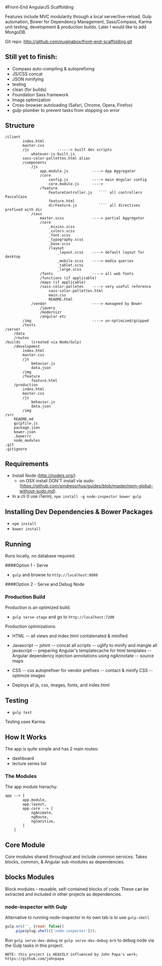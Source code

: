 #Front-End AngularJS Scaffolding

Features include MVC modularity through a local server/live-reload, Gulp automation, Bower for Dependency Management, Sass/Compass, Karma unit testing, development & production builds. Later I would like to add MongoDB.

Git repo: http://github.com/puginabox/front-end-scaffolding.git

## Still yet to finish:
- Compass auto-compiling & autoprefixing
- JS/CSS concat
- JSON minifying
- testing
- clean (for builds)
- Foundation Sass framework
- Image optimization
- Cross-browser autoloading (Safari, Chrome, Opera, Firefox)
- gulp-plumber to prevent tasks from stopping on error

## Structure
    /client
            index.html
            master.css
            /js             ------> built dev scripts
                whatever-is-built.js   
            sass-color-pallettes.html alias
            /components
                /js
                    app.module.js           ----> App Aggregator
                    /core
                        config.js           ----> main Angular config
                        core.module.js      ---->
                    /feature
                        FeatureController.js   ```` all controllers PascalCase
                        feature.html
                        dirFeature.js          ```` all directives prefixed with dir
                /sass
                    master.scss             ----> partial Aggregator
                    /core
                        _mixins.scss
                        _colors.scss
                        _font.scss
                        _typography.scss
                        _base.scss
                        /layout             
                            _layout.scss    ----> default layout for desktop
                            _mobile.scss    ----> media queries
                            _tablet.scss
                            _large.scss
                    /fonts                  ----> all web fonts
                    /functions (if applicable)
                    /maps (if applicable)
                    /sass-color-palletes    ----> very useful reference
                        sass-color-pallettes.html
                        main.css
                        README.html
                /vendor                     ----> manageed by Bower
                    /jquery
                    /modernizr
                    /angular etc
            /img                            ----> un-optimized/gzipped
            /tests
    /server
        /data
        /routes
    /builds 	(created via Node/Gulp)
        /development
            index.html        
            master.css
            /js
                behavior.js
                data.json    
            /img
            /feature
                feature.html
        /production
            index.html        
            master.css
            /js
                behavior.js
                data.json
            /img  	
	/src
        README.md
        gulpfile.js
		package.json
        bower.json
        .bowerrc
        node_modules
    .git
    .gitignore
	
## Requirements

- Install Node (http://nodejs.org/)
	- on OSX install DON'T install via sudo: (https://github.com/sindresorhus/guides/blob/master/npm-global-without-sudo.md). 
- In a cli (I use iTerm),  `npm install -g node-inspector bower gulp`

## Installing Dev Dependencies & Bower Packages
- `npm install`
- `bower install`

## Running
Runs locally, no database required.

####Option 1 - Serve
- `gulp` and browse to `http://localhost:8080`

####Option 2 - Serve and Debug Node


### Production Build
Production is an optimized build. 
- `gulp serve-stage` and go to `http://localhost:7200`

Production optimizations:

- HTML
    -- all views and index.html contatenated & minified
- Javascript
    -- jshint
    -- concat all scripts
    -- uglify to minify and mangle all javascript
    -- preparing Angular's templatecache for html templates
    -- Angular dependency injection annotations using ngAnnotate
    -- source maps
- CSS
    -- css autoprefixer for vendor prefixes
    -- contact & minify CSS
    -- optimize images

- Deploys all js, css, images, fonts, and index.html

## Testing
- `gulp test`

Testing uses Karma.

## How It Works
The app is quite simple and has 2 main routes:
- dashboard
- lecture series list

### The Modules
The app module hierachy:

```
app --> [
        app.module,
        app.layout,
		app.core --> [
			ngAnimate,
			ngRoute,
			ngSanitize,
		]
    ]
```

## Core Module
Core modules shared throughout and include common services. Takes blocks, common, & Angular sub-modules as dependencies. 

## blocks Modules
Block modules - reusable, self-contained blocks of code. These can be extracted and included in other projects as dependencies.

### node-inspector with Gulp
Alternative to running node-inspector in its own tab is to use `gulp-shell`

```javascript
gulp.src('', {read: false})
    .pipe(plug.shell(['node-inspector']));
```

Run `gulp serve-dev-debug` or `gulp serve-dev-debug-brk` to debug node via the Gulp tasks in this project.

```
NOTE: this project is HEAVILY influenced by John Papa's work; https://github.com/johnpapa

